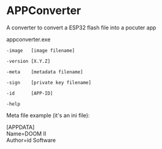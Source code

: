 # APPConverter

A converter to convert a ESP32 flash file into a pocuter app

appconverter.exe

    -image   [image filename]
   
    -version [X.Y.Z]
   
    -meta    [metadata filename]
   
    -sign    [private key filename]
   
    -id      [APP-ID]
   
    -help


Meta file example (it's an ini file):

[APPDATA]<br/>
Name=DOOM II<br/>
Author=id Software<br/>
